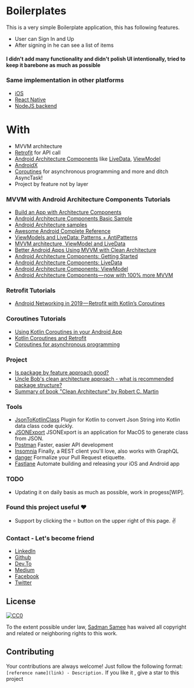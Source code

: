 # Boilerplates

This is a very simple Boilerplate application, this has following features.

  - User can Sign In and Up
  - After signing in he can see a list of items
  
  #### I didn't add many functionality and didn't polish UI intentionally, tried to keep it barebone as much as possible 
  
  ### Same implementation in other platforms
   - [iOS](https://github.com/simpleboilerplates/BooksDemoiOS) 
   - [React Native](https://github.com/SimpleBoilerplates/React-Native) 
   - [NodeJS backend](https://github.com/simpleboilerplates/BooksDemoNode) 

 
# With

  - MVVM architecture
  - [Retrofit](https://square.github.io/retrofit/) for API call
  - [Android Architecture Components](https://developer.android.com/topic/libraries/architecture) like [LiveData](https://developer.android.com/topic/libraries/architecture/livedata), [ViewModel](https://developer.android.com/topic/libraries/architecture/viewmodel)
  - [AndroidX](https://developer.android.com/jetpack/androidx)
  - [Coroutines](https://kotlinlang.org/docs/reference/coroutines-overview.html) for asynchronous programming and more and ditch AsyncTask!
  - Project by feature not by layer

### MVVM with Android Architecture Components Tutorials
  * [Build an App with Architecture Components](https://www.youtube.com/watch?v=BofWWZE1wts)
  * [Android Architecture Components Basic Sample
](https://github.com/googlesamples/android-architecture-components/tree/master/BasicSample)
  * [Android Architecture samples](https://github.com/googlesamples/android-architecture)
  * [Awesome Android Complete Reference](https://github.com/amitshekhariitbhu/awesome-android-complete-reference)
  * [ViewModels and LiveData: Patterns + AntiPatterns](https://medium.com/androiddevelopers/viewmodels-and-livedata-patterns-antipatterns-21efaef74a54)
  * [MVVM architecture, ViewModel and LiveData](https://proandroiddev.com/mvvm-architecture-viewmodel-and-livedata-part-1-604f50cda1)
  * [Better Android Apps Using MVVM with Clean Architecture](https://www.toptal.com/android/android-apps-mvvm-with-clean-architecture?fbclid=IwAR3Eu4VCeAEYZca3r-lOA-pZIcsZeLJyPIVVuX7tg_zn13iBMbjUoQsSBsA)
  * [Android Architecture Components: Getting Started](https://www.raywenderlich.com/164-android-architecture-components-getting-started)
  * [Android Architecture Components: LiveData](https://www.raywenderlich.com/4980-android-architecture-components-livedata)
  * [Android Architecture Components: ViewModel](https://www.raywenderlich.com/5046-android-architecture-components-viewmodel)
  * [Android Architecture Components — now with 100% more MVVM](https://android.jlelse.eu/android-architecture-components-now-with-100-more-mvvm-11629a630125)
  
### Retrofit Tutorials
* [Android Networking in 2019 — Retrofit with Kotlin’s Coroutines](https://android.jlelse.eu/android-networking-in-2019-retrofit-with-kotlins-coroutines-aefe82c4d777)

### Coroutines Tutorials
* [Using Kotlin Coroutines in your Android App](https://codelabs.developers.google.com/codelabs/kotlin-coroutines)
* [Kotlin Coroutines and Retrofit](https://android.jlelse.eu/kotlin-coroutines-and-retrofit-e0702d0b8e8f)
* [Coroutines for asynchronous programming](https://kotlinlang.org/docs/reference/coroutines-overview.html)

### Project 

* [Is package by feature approach good?](https://stackoverflow.com/questions/11733267/is-package-by-feature-approach-good)
* [Uncle Bob's clean architecture approach - what is recommended package structure?](https://stackoverflow.com/questions/46884449/uncle-bobs-clean-architecture-approach-what-is-recommended-package-structure)
* [Summary of book "Clean Architecture" by Robert C. Martin](https://gist.github.com/navi25/336fcd2247ad0d3d22c2a1cc3961dcff)

### Tools
* [JsonToKotlinClass](https://plugins.jetbrains.com/plugin/9960-json-to-kotlin-class-jsontokotlinclass-) Plugin for Kotlin to convert Json String into Kotlin data class code quickly.
* [JSONExport](https://github.com/Ahmed-Ali/JSONExport) JSONExport is an application for MacOS to generate class from JSON.
* [Postman](https://www.getpostman.com) Faster, easier API development
* [Insomnia](https://insomnia.rest/) Finally, a REST client you'll love, also works with GraphQL
* [danger](https://github.com/danger/danger) Formalize your Pull Request etiquette.
* [Fastlane](https://github.com/fastlane/fastlane) Automate building and releasing your iOS and Android app


### TODO
- Updating it on daily basis as much as possible, work in progess[WIP].

### Found this project useful :heart:
* Support by clicking the :star: button on the upper right of this page. :v:

### Contact - Let's become friend
- [LinkedIn](https://www.linkedin.com/in/sadmansamee/)
- [Github](https://github.com/Sadmansamee)
- [Dev.To](https://dev.to/sadmansamee)
- [Medium](https://medium.com/@sadmansamee)
- [Facebook](https://www.facebook.com/sameesadman)
- [Twitter](https://twitter.com/SameeSadman)


## License
[![CC0](http://mirrors.creativecommons.org/presskit/buttons/88x31/svg/cc-zero.svg)](https://creativecommons.org/publicdomain/zero/1.0/)

To the extent possible under law, [Sadman Samee](https://github.com/Sadmansamee) has waived all copyright and related or neighboring rights to this work.

## Contributing

Your contributions are always welcome! Just follow the following format: `[reference name](link) - Description.` If you like it , give a star to this project
